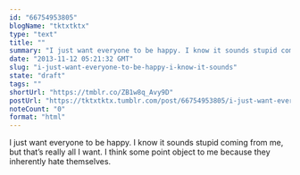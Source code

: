 ```yaml
---
id: "66754953805"
blogName: "tktxtktx"
type: "text"
title: ""
summary: "I just want everyone to be happy. I know it sounds stupid coming from me, but that's really all I want. I think some point..."
date: "2013-11-12 05:21:32 GMT"
slug: "i-just-want-everyone-to-be-happy-i-know-it-sounds"
state: "draft"
tags: ""
shortUrl: "https://tmblr.co/ZB1w8q_Avy9D"
postUrl: "https://tktxtktx.tumblr.com/post/66754953805/i-just-want-everyone-to-be-happy-i-know-it-sounds"
noteCount: "0"
format: "html"
---
```


I just want everyone to be happy. I know it sounds stupid coming from me, but that’s really all I want. I think some point object to me because they inherently hate themselves.